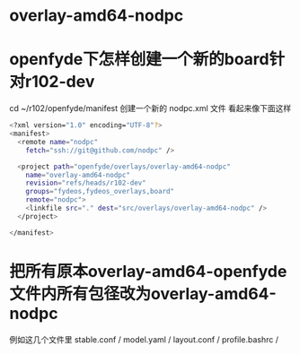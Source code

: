 # overlay-amd64-nodpc

# openfyde下怎样创建一个新的board针对r102-dev

cd ~/r102/openfyde/manifest
创建一个新的 nodpc.xml 文件 看起来像下面这样

```bash
<?xml version="1.0" encoding="UTF-8"?>
<manifest>
  <remote name="nodpc"
    fetch="ssh://git@github.com/nodpc" />

  <project path="openfyde/overlays/overlay-amd64-nodpc"
    name="overlay-amd64-nodpc"
    revision="refs/heads/r102-dev"
    groups="fydeos,fydeos_overlays,board"
    remote="nodpc">
    <linkfile src="." dest="src/overlays/overlay-amd64-nodpc" />
  </project>

</manifest>
```

# 把所有原本overlay-amd64-openfyde文件内所有包径改为overlay-amd64-nodpc 

例如这几个文件里 stable.conf / model.yaml / layout.conf / profile.bashrc /
